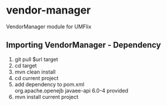 vendor-manager
==============

VendorManager module for UMFlix

Importing VendorManager - Dependency
 ------------------------------------------

1. git pull $url target</li>
2. cd target</li>
3. mvn clean install</li>
4. cd current project</li>
5. add dependency to pom.xml</li>
		<dependency>
            <groupId>org.apache.openejb</groupId>
            <artifactId>javaee-api</artifactId>
            <version>6.0-4</version>
            <scope>provided</scope>
        </dependency>
6. mvn install current project